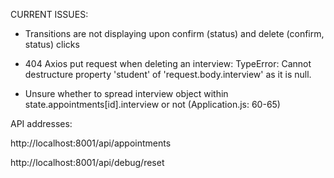 CURRENT ISSUES:

- Transitions are not displaying upon confirm (status) and delete (confirm, status) clicks

- 404 Axios put request when deleting an interview: TypeError: Cannot destructure property &#39;student&#39; of &#39;request.body.interview&#39; as it is null.

- Unsure whether to spread interview object within state.appointments[id].interview or not (Application.js: 60-65)


API addresses:

http://localhost:8001/api/appointments

http://localhost:8001/api/debug/reset
